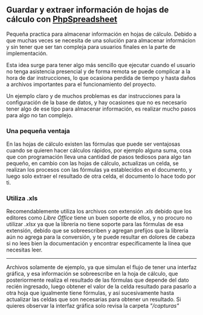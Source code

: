 ## Guardar y extraer información de hojas de cálculo con [PhpSpreadsheet](https://phpspreadsheet.readthedocs.io/en/develop/)

Pequeña practica para almacenar información en hojas de cálculo. Debido a que muchas veces se necesita de una solución para almacenar informácion y sin tener que ser tan compleja para usuarios finales en la parte de implementación.

Esta idea surge para tener algo más sencillo que ejecutar cuando el usuario no tenga asistencia presencial y de forma remota se puede complicar a la hora de dar instrucciones, lo que ocasiona perdida de tiempo y hasta daños a archivos importantes para el funcionamiento del proyecto.

Un ejemplo claro y de muchos problemas es dar instrucciones para la configuración de la base de datos, y hay ocasiones que no es necesario tener algo de ese tipo para almacenar información, es realizar mucho pasos para algo no tan complejo.

### Una pequeña ventaja

En las hojas de cálculo existen las fórmulas que puede ser ventajosas cuando se quieren hacer cálculos rápidos, por ejemplo alguna suma, cosa que con programación lleva una cantidad de pasos tediosos para algo tan pequeño, en cambio con las hojas de cálculo, actualizas un celda, se realizan los procesos con las fórmulas ya establecidos en el documento, y luego solo extraer el resultado de otra celda, el documento lo hace todo por ti.

### Utiliza .xls

Recomendablemente utiliza los archivos con extensión _.xls_ debido que los editores como _Libre Office_ tiene un buen soporte de ellos, y no procuro no utilizar _.xlsx_ ya que la libreria no tiene soporte para las fórmulas de esa extensión, debido que se sobreescriben y agregan prefijos que la libreria aún no agrega para la conversión, y te puede resultar en dolores de cabeza si no lees bien la documentación y encontrar específicamente la línea que necesitas leer.
***
Archivos solamente de ejemplo, ya que simulan el flujo de tener una interfaz gráfica, y esa información se sobreescribe en la hoja de cálculo, que posteriormente realiza el resultado de las fórmulas que depende del dato recién ingresado, luego obtener el valor de la celda resultado para pasarlo a otra hoja que igualmente tiene fórmulas, y así sucesivamente hasta actualizar las celdas que son necesarias para obtener un resultado. Si quieres observar la interfaz gráfica solo revisa la carpeta _"/capturas"_
